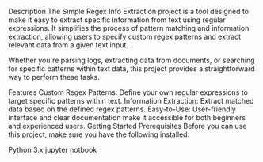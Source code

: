 Description
The Simple Regex Info Extraction project is a tool designed to make it easy to extract specific information from text using regular expressions. It simplifies the process of pattern matching and information extraction, allowing users to specify custom regex patterns and extract relevant data from a given text input.

Whether you're parsing logs, extracting data from documents, or searching for specific patterns within text data, this project provides a straightforward way to perform these tasks.

Features
Custom Regex Patterns: Define your own regular expressions to target specific patterns within text.
Information Extraction: Extract matched data based on the defined regex patterns.
Easy-to-Use: User-friendly interface and clear documentation make it accessible for both beginners and experienced users.
Getting Started
Prerequisites
Before you can use this project, make sure you have the following installed:

Python 3.x
jupyter notbook
